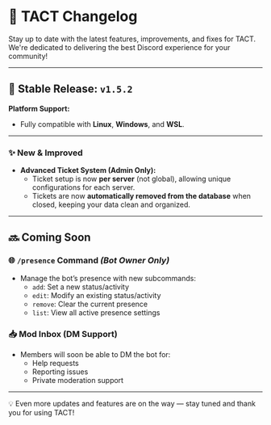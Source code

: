 # 📢 TACT Changelog

Stay up to date with the latest features, improvements, and fixes for TACT. We're dedicated to delivering the best Discord experience for your community!

---

## 🚀 Stable Release: `v1.5.2`

**Platform Support:**  
- Fully compatible with **Linux**, **Windows**, and **WSL**.

---

### ✨ New & Improved

- **Advanced Ticket System (Admin Only):**
  - Ticket setup is now **per server** (not global), allowing unique configurations for each server.
  - Tickets are now **automatically removed from the database** when closed, keeping your data clean and organized.

---

## 🔜 Coming Soon

### 🌐 `/presence` Command *(Bot Owner Only)*
- Manage the bot’s presence with new subcommands:
  - `add`: Set a new status/activity
  - `edit`: Modify an existing status/activity
  - `remove`: Clear the current presence
  - `list`: View all active presence settings

### 📥 Mod Inbox (DM Support)
- Members will soon be able to DM the bot for:
  - Help requests
  - Reporting issues
  - Private moderation support

---

💡 Even more updates and features are on the way — stay tuned and thank you for using TACT!